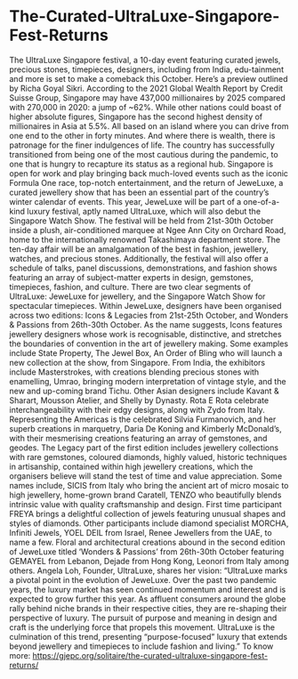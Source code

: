 # The-Curated-UltraLuxe-Singapore-Fest-Returns
The UltraLuxe Singapore festival, a 10-day event featuring curated jewels, precious stones, timepieces, designers, including from India, edu-tainment and more is set to make a comeback this October. Here’s a preview outlined by Richa Goyal Sikri. According to the 2021 Global Wealth Report by Credit Suisse Group, Singapore may have 437,000 millionaires by 2025 compared with 270,000 in 2020: a jump of ~62%. While other nations could boast of higher absolute figures, Singapore has the second highest density of millionaires in Asia at 5.5%. All based on an island where you can drive from one end to the other in forty minutes. And where there is wealth, there is patronage for the finer indulgences of life.  The country has successfully transitioned from being one of the most cautious during the pandemic, to one that is hungry to recapture its status as a regional hub. Singapore is open for work and play bringing back much-loved events such as the iconic Formula One race, top-notch entertainment, and the return of JeweLuxe, a curated jewellery show that has been an essential part of the country’s winter calendar of events.  This year, JeweLuxe will be part of a one-of-a-kind luxury festival, aptly named UltraLuxe, which will also debut the Singapore Watch Show. The festival will be held from 21st-30th October inside a plush, air-conditioned marquee at Ngee Ann City on Orchard Road, home to the internationally renowned Takashimaya department store. The ten-day affair will be an amalgamation of the best in fashion, jewellery, watches, and precious stones. Additionally, the festival will also offer a schedule of talks, panel discussions, demonstrations, and fashion shows featuring an array of subject-matter experts in design, gemstones, timepieces, fashion, and culture.  There are two clear segments of UltraLuxe: JeweLuxe for jewellery, and the Singapore Watch Show for spectacular timepieces.  Within JeweLuxe, designers have been organised across two editions: Icons &amp; Legacies from 21st-25th October, and Wonders &amp; Passions from 26th-30th October.  As the name suggests, Icons features jewellery designers whose work is recognisable, distinctive, and stretches the boundaries of convention in the art of jewellery making. Some examples include State Property, The Jewel Box, An Order of Bling who will launch a new collection at the show, from Singapore. From India, the exhibitors include Masterstrokes, with creations blending precious stones with enamelling, Umrao, bringing modern interpretation of vintage style, and the new and up-coming brand Tichu. Other Asian designers include Kavant &amp; Sharart, Mousson Atelier, and Shelly by Dynasty. Rota E Rota celebrate interchangeability with their edgy designs, along with Zydo from Italy. Representing the Americas is the celebrated Silvia Furmanovich, and her superb creations in marquetry, Daria De Koning and Kimberly McDonald’s, with their mesmerising creations featuring an array of gemstones, and geodes.  The Legacy part of the first edition includes jewellery collections with rare gemstones, coloured diamonds, highly valued, historic techniques in artisanship, contained within high jewellery creations, which the organisers believe will stand the test of time and value appreciation. Some names include, SICIS from Italy who bring the ancient art of micro mosaic to high jewellery, home-grown brand Caratell, TENZO who beautifully blends intrinsic value with quality craftsmanship and design. First time participant FREYA brings a delightful collection of jewels featuring unusual shapes and styles of diamonds. Other participants include diamond specialist MORCHA, Infiniti Jewels, YOEL DEIL from Israel, Renee Jewellers from the UAE, to name a few. Floral and architectural creations abound in the second edition of JeweLuxe titled ‘Wonders &amp; Passions’ from 26th-30th October featuring GEMAYEL from Lebanon, Dejade from Hong Kong, Leonori from Italy among others.  Angela Loh, Founder, UltraLuxe, shares her vision: “UltraLuxe marks a pivotal point in the evolution of JeweLuxe. Over the past two pandemic years, the luxury market has seen continued momentum and interest and is expected to grow further this year. As affluent consumers around the globe rally behind niche brands in their respective cities, they are re-shaping their perspective of luxury. The pursuit of purpose and meaning in design and craft is the underlying force that propels this movement. UltraLuxe is the culmination of this trend, presenting “purpose-focused” luxury that extends beyond jewellery and timepieces to include fashion and living.” To know more: https://gjepc.org/solitaire/the-curated-ultraluxe-singapore-fest-returns/
